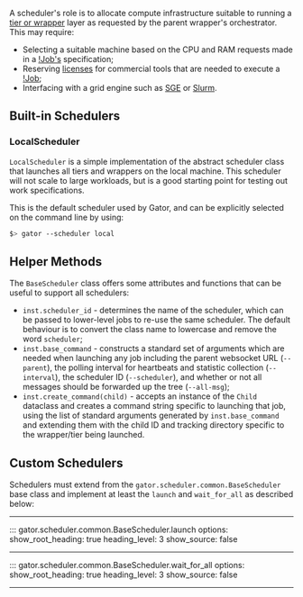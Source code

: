 A scheduler's role is to allocate compute infrastructure suitable to running a
[tier or wrapper](./how_it_works.md) layer as requested by the parent wrapper's
orchestrator. This may require:

 * Selecting a suitable machine based on the CPU and RAM requests made in a
   [!Job's](specs/job.md) specification;
 * Reserving [licenses](specs/license.md) for commercial tools that are needed
   to execute a [!Job](specs/job.md);
 * Interfacing with a grid engine such as
   [SGE](https://docs.oracle.com/cd/E19279-01/820-3257-12/n1ge.html) or
   [Slurm](https://slurm.schedmd.com).

## Built-in Schedulers

### LocalScheduler

`LocalScheduler` is a simple implementation of the abstract scheduler class
that launches all tiers and wrappers on the local machine. This scheduler will
not scale to large workloads, but is a good starting point for testing out work
specifications.

This is the default scheduler used by Gator, and can be explicitly selected on
the command line by using:

```bash
$> gator --scheduler local
```

## Helper Methods

The `BaseScheduler` class offers some attributes and functions that can be useful
to support all schedulers:

 * `inst.scheduler_id` - determines the name of the scheduler, which can be
   passed to lower-level jobs to re-use the same scheduler. The default behaviour
   is to convert the class name to lowercase and remove the word `scheduler`;
 * `inst.base_command` - constructs a standard set of arguments which are needed
   when launching any job including the parent websocket URL (`--parent`), the
   polling interval for heartbeats and statistic collection (`--interval`), the
   scheduler ID (`--scheduler`), and whether or not all messages should be
   forwarded up the tree (`--all-msg`);
 * `inst.create_command(child)` - accepts an instance of the `Child` dataclass
   and creates a command string specific to launching that job, using the list
   of standard arguments generated by `inst.base_command` and extending them
   with the child ID and tracking directory specific to the wrapper/tier being
   launched.

## Custom Schedulers

Schedulers must extend from the `gator.scheduler.common.BaseScheduler` base class
and implement at least the `launch` and `wait_for_all` as described below:

---

::: gator.scheduler.common.BaseScheduler.launch
    options:
      show_root_heading: true
      heading_level: 3
      show_source: false

---

::: gator.scheduler.common.BaseScheduler.wait_for_all
    options:
      show_root_heading: true
      heading_level: 3
      show_source: false

---
